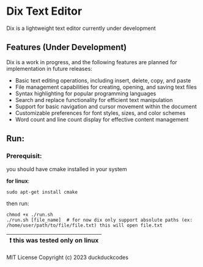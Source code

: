 # Dix Text Editor

Dix is a lightweight text editor currently under development

## Features (Under Development)

Dix is a work in progress, and the following features are planned for implementation in future releases:

- Basic text editing operations, including insert, delete, copy, and paste
- File management capabilities for creating, opening, and saving text files
- Syntax highlighting for popular programming languages
- Search and replace functionality for efficient text manipulation
- Support for basic navigation and cursor movement within the document
- Customizable preferences for font styles, sizes, and color schemes
- Word count and line count display for effective content management



## Run:

### Prerequisit:

you should have cmake installed in your system

**for linux**:

`sudo apt-get install cmake`

then run: 

```shell
chmod +x ./run.sh
./run.sh [file_name]  # for now dix only support absolute paths (ex: /home/user/path/to/file/file.txt) this will open file.txt
```


| :exclamation:  this was tested only on linux  |
|-----------------------------------------|


MIT License
Copyright (c) 2023 duckduckcodes